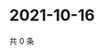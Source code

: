 # 2021-10-16

共 0 条

<!-- BEGIN WEIBO -->
<!-- 最后更新时间 Sat Oct 16 2021 12:17:28 GMT+0800 (China Standard Time) -->

<!-- END WEIBO -->
